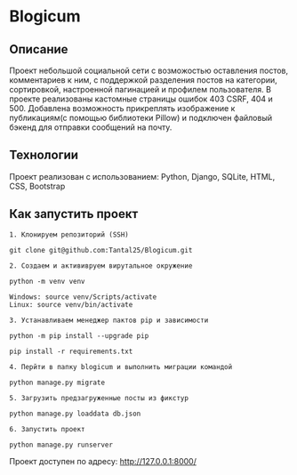 # Blogicum

## Описание
Проект небольшой социальной сети с возможостью оставления постов, комментариев к ним, с поддержкой разделения постов на категории, сортировкой, настроенной пагинацией и профилем пользователя. В проекте реализованы кастомные страницы ошибок 403 CSRF, 404 и 500. Добавлена возможность прикреплять изображение к публикациям(с помощью библиотеки Pillow) и подключен файловый бэкенд для отправки сообщений на почту.

## Технологии
Проект реализован с использованием: Python, Django, SQLite, HTML, CSS, Bootstrap

## Как запустить проект 
```
1. Клонируем репозиторий (SSH)

git clone git@github.com:Tantal25/Blogicum.git
```
```
2. Создаем и актививруем вирутальное окружение

python -m venv venv

Windows: source venv/Scripts/activate
Linux: source venv/bin/activate
```
```
3. Устанавливаем менеджер пактов pip и зависимости

python -m pip install --upgrade pip

pip install -r requirements.txt
```
```
4. Перйти в папку blogicum и выполнить миграции командой

python manage.py migrate
```
```
5. Загрузить предзагруженные посты из фикстур

python manage.py loaddata db.json
```
```
6. Запустить проект

python manage.py runserver
```

Проект доступен по адресу: http://127.0.0.1:8000/
